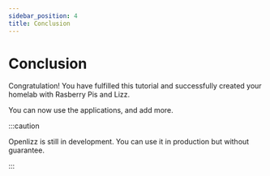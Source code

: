 ```yaml
---
sidebar_position: 4
title: Conclusion
---
```


# Conclusion

Congratulation! You have fulfilled this tutorial and successfully created your homelab with Rasberry Pis and Lizz.

You can now use the applications, and add more.

:::caution

Openlizz is still in development. You can use it in production but without guarantee.

:::
